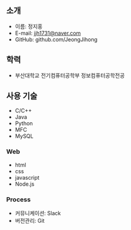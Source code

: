 ## 소개
- 이름: 정지홍
- E-mail: jjh1731@naver.com
- GitHub: github.com/JeongJihong

## 학력
- 부산대학교 전기컴퓨터공학부 정보컴퓨터공학전공

## 사용 기술
- C/C++
- Java
- Python
- MFC
- MySQL

### Web
- html
- css
- javascript
- Node.js

### Process
- 커뮤니케이션: Slack
- 버전관리: Git
